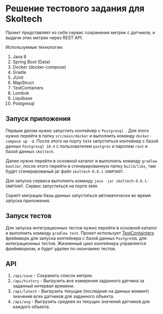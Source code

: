 # Решение тестового задания для Skoltech
Проект представляет из себя сервис сохранения метрик с датчиков, и выдачи этих метрик через REST API.  

Используемые технологии:
1. Java 8
2. Spring Boot (Data)
3. Docker (docker-compose)
4. Gradle
5. JUnit
6. MapStruct
7. TestContainers
8. Lombok
9. Liquibase
10. Postgresql

## Запуск приложения
Первым делом нужно запустить контейнер с `Postgresql `. Для этого нужно перейти в папку `src/main/docker` и выполнить команду `docker-compose up -d`.
После этого на порту `5434` запуститься контейнер с базой данных `Postgresql 10.4` с пользователем `postgres` и паролем `root` и базой данных `skoltech`.

Далее нужно перейти в основной каталог и выполнить команду `gradlew bootJar`, после этого перейти в сгенерированную папку `build/libs`, там будет сгенерированый jar файл `skoltech-0.0.1-SNAPSHOT`.

Для запуска сервиса выполнить команду `java -jar skoltech-0.0.1-SNAPSHOT`. Сервис запуститься на порте `8080`.

Скрипт миграции базы данных запуститься автоматически во время запуска приложения. 

## Запуск тестов
Для запуска интеграционных тестов нужно перейти в основной каталог и выполнить команду `gradlew test`. Проект использует [TestContainters](https://www.testcontainers.org/) фреймворк для запуска контейнера с базой данных `PostgreSQL` для интеграционных тестов.
Жизненный цикл контейнера управляется фреймворком, и будет удален по окончанию тестов.

## API
1. `/api/save` - Сохранить список метрик.
2. `/api/history` - Выгрузить все измерения заданного датчика за заданный интервал времени.
3. `/api/latest` - Выгрузить текущие (последние на данных момент) значения всех датчиков для заданного объекта.
4. `/api/avg` - Выгрузить среднее из текущих значений датчиков для каждого объекта.
